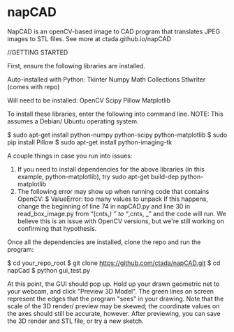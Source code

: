 # napCAD
NapCAD is an openCV-based image to CAD program that translates JPEG images to STL files.
See more at ctada.github.io/napCAD


//GETTING STARTED

First, ensure the following libraries are installed. 

Auto-installed with Python: 
Tkinter
Numpy
Math
Collections
Stlwriter (comes with repo)

Will need to be installed:
OpenCV
Scipy
Pillow
Matplotlib

To install these libraries, enter the following into command line. NOTE: This assumes a Debian/ Ubuntu operating system.


$ sudo apt-get install python-numpy python-scipy python-matplotlib 
$ sudo pip install Pillow
$ sudo apt-get install python-imaging-tk


A couple things in case you run into issues:

1. If you need to install dependencies for the above libraries (in this example, python-matplotlib), try sudo apt-get build-dep python-matplotlib
2. The following error may show up when running code that contains OpenCV:
$ ValueError: too many values to unpack
If this happens, change the beginning of line 74 in napCAD.py and line 30 in read_box_image.py from “(cnts,_) ” to “_,cnts, _” and the code will run. We believe this is an issue with OpenCV versions, but we're still working on confirming that hypothesis.

Once all the dependencies are installed, clone the repo and run the program:

$ cd your_repo_root
$ git clone https://github.com/ctada/napCAD.git
$ cd napCad
$ python gui_test.py

At this point, the GUI should pop up. Hold up your drawn geometric net to your webcam, and click "Preview 3D Model". The green lines on screen represent the edges that the program "sees" in your drawing. Note that the scale of the 3D render/ preview may be skewed; the coordinate values on the axes should still be accurate, however. After previewing, you can save the 3D render and STL file, or try a new sketch.

